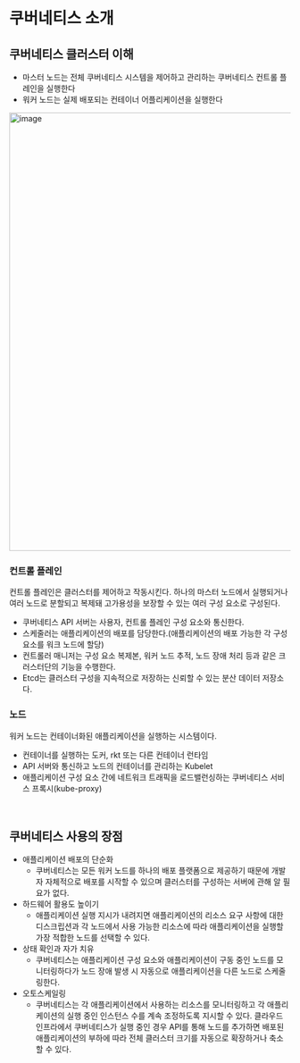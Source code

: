 # 쿠버네티스 소개

## 쿠버네티스 클러스터 이해

* 마스터 노드는 전체 쿠버네티스 시스템을 제어하고 관리하는 쿠버네티스 컨트롤 플레인을 실행한다
* 워커 노드는 실제 배포되는 컨테이너 어플리케이션을 실행한다

<img width="785" alt="image" src="https://github.com/Be-poz/TIL/assets/45073750/c1c91122-57eb-454c-8c30-951d299815b5">

### 컨트롤 플레인

컨트롤 플레인은 클러스터를 제어하고 작동시킨다. 하나의 마스터 노드에서 실행되거나 여러 노드로 분할되고 복제돼 고가용성을 보장할 수 있는 여러 구성 요소로 구성된다.

* 쿠버네티스 API 서버는 사용자, 컨트롤 플레인 구성 요소와 통신한다.
* 스케줄러는 애플리케이션의 배포를 담당한다.(애플리케이션의 배포 가능한 각 구성 요소를 워크 노드에 할당)
* 컨트롤러 매니저는 구성 요소 복제본, 워커 노드 추적, 노드 장애 처리 등과 같은 크러스터단의 기능을 수행한다.
* Etcd는 클러스터 구성을 지속적으로 저장하는 신뢰할 수 있는 분산 데이터 저장소다.

### 노드

워커 노드는 컨테이너화된 애플리케이션을 실행하는 시스템이다. 

* 컨테이너를 실행하는 도커, rkt 또는 다른 컨테이너 런타임
* API 서버와 통신하고 노드의 컨테이너를 관리하는 Kubelet
* 애플리케이션 구성 요소 간에 네트워크 트래픽을 로드밸런싱하는 쿠버네티스 서비스 프록시(kube-proxy)

<br/>

## 쿠버네티스 사용의 장점

* 애플리케이션 배포의 단순화
  * 쿠버네티스는 모든 워커 노드를 하나의 배포 플랫폼으로 제공하기 때문에 개발자 자체적으로 배포를 시작할 수 있으며 클러스터를 구성하는 서버에 관해 알 필요가 없다.
* 하드웨어 활용도 높이기
  * 애플리케이션 실행 지시가 내려지면 애플리케이션의 리소스 요구 사항에 대한 디스크립션과 각 노드에서 사용 가능한 리소스에 따라 애플리케이션을 실행할 가장 적합한 노드를 선택할 수 있다. 
* 상태 확인과 자가 치유
  * 쿠버네티스는 애플리케이션 구성 요소와 애플리케이션이 구동 중인 노드를 모니터링하다가 노드 장애 발생 시 자동으로 애플리케이션을 다른 노드로 스케줄링한다. 
* 오토스케일링
  * 쿠버네티스는 각 애플리케이션에서 사용하는 리소스를 모니터링하고 각 애플리케이션의 실행 중인 인스턴스 수를 계속 조정하도록 지시할 수 있다. 클라우드 인프라에서 쿠버네티스가 실행 중인 경우 API를 통해 노드를 추가하면 배포된 애플리케이션의 부하에 따라 전체 클러스터 크기를 자동으로 확장하거나 축소할 수 있다.
